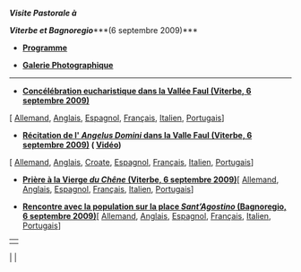 ***Visite Pastorale à***

***Viterbe et Bagnoregio******(6 septembre 2009)***

- **[Programme](/content/benedict-xvi/fr/travels/2009/documents/trav_ben-xvi_viterbo-bagnoregio-program_20090906.html)**


- **[Galerie Photographique](http://www.vatican.va/news_services/liturgy/photogallery/2009/20090906/index.html)**


* * *

- **[Concélébration eucharistique dans la Vallée Faul (Viterbe, 6 septembre 2009)](/content/benedict-xvi/fr/homilies/2009/documents/hf_ben-xvi_hom_20090906_viterbo.html)**

\[ [Allemand](/content/benedict-xvi/de/homilies/2009/documents/hf_ben-xvi_hom_20090906_viterbo.html), [Anglais](/content/benedict-xvi/en/homilies/2009/documents/hf_ben-xvi_hom_20090906_viterbo.html), [Espagnol](/content/benedict-xvi/es/homilies/2009/documents/hf_ben-xvi_hom_20090906_viterbo.html), [Français](/content/benedict-xvi/fr/homilies/2009/documents/hf_ben-xvi_hom_20090906_viterbo.html), [Italien](/content/benedict-xvi/it/homilies/2009/documents/hf_ben-xvi_hom_20090906_viterbo.html), [Portugais](/content/benedict-xvi/pt/homilies/2009/documents/hf_ben-xvi_hom_20090906_viterbo.html)\]


- **[Récitation de l' *Angelus Domini* dans la Valle Faul (Viterbe, 6 septembre 2009)](/content/benedict-xvi/fr/angelus/2009/documents/hf_ben-xvi_ang_20090906_viterbo.html) ( [Vidéo](https://www.youtube.com/watch?v=wlXSYyzFdGE&ab_channel=VaticanNews))**

\[ [Allemand](/content/benedict-xvi/de/angelus/2009/documents/hf_ben-xvi_ang_20090906_viterbo.html), [Anglais](/content/benedict-xvi/en/angelus/2009/documents/hf_ben-xvi_ang_20090906_viterbo.html), [Croate](/content/benedict-xvi/hr/angelus/2009/documents/hf_ben-xvi_ang_20090906_viterbo.html), [Espagnol](/content/benedict-xvi/es/angelus/2009/documents/hf_ben-xvi_ang_20090906_viterbo.html), [Français](/content/benedict-xvi/fr/angelus/2009/documents/hf_ben-xvi_ang_20090906_viterbo.html), [Italien](/content/benedict-xvi/it/angelus/2009/documents/hf_ben-xvi_ang_20090906_viterbo.html), [Portugais](/content/benedict-xvi/pt/angelus/2009/documents/hf_ben-xvi_ang_20090906_viterbo.html)\]


- **[Prière à la Vierge *du Chêne* (Viterbe, 6 septembre 2009)](/content/benedict-xvi/fr/prayers/documents/hf_ben-xvi_20090906_prayer-madonna-quercia.html)**\[ [Allemand](/content/benedict-xvi/de/prayers/documents/hf_ben-xvi_20090906_prayer-madonna-quercia.html), [Anglais](/content/benedict-xvi/en/prayers/documents/hf_ben-xvi_20090906_prayer-madonna-quercia.html), [Espagnol](/content/benedict-xvi/es/prayers/documents/hf_ben-xvi_20090906_prayer-madonna-quercia.html), [Français](/content/benedict-xvi/fr/prayers/documents/hf_ben-xvi_20090906_prayer-madonna-quercia.html), [Italien](/content/benedict-xvi/it/prayers/documents/hf_ben-xvi_20090906_prayer-madonna-quercia.html), [Portugais](/content/benedict-xvi/pt/prayers/documents/hf_ben-xvi_20090906_prayer-madonna-quercia.html)\]


- **[Rencontre avec la population sur la place *Sant’Agostino* (Bagnoregio, 6 septembre 2009)](/content/benedict-xvi/fr/speeches/2009/september/documents/hf_ben-xvi_spe_20090906_bagnoregio.html)**\[ [Allemand](/content/benedict-xvi/de/speeches/2009/september/documents/hf_ben-xvi_spe_20090906_bagnoregio.html), [Anglais](/content/benedict-xvi/en/speeches/2009/september/documents/hf_ben-xvi_spe_20090906_bagnoregio.html), [Espagnol](/content/benedict-xvi/es/speeches/2009/september/documents/hf_ben-xvi_spe_20090906_bagnoregio.html), [Français](/content/benedict-xvi/fr/speeches/2009/september/documents/hf_ben-xvi_spe_20090906_bagnoregio.html), [Italien](/content/benedict-xvi/it/speeches/2009/september/documents/hf_ben-xvi_spe_20090906_bagnoregio.html), [Portugais](/content/benedict-xvi/pt/speeches/2009/september/documents/hf_ben-xvi_spe_20090906_bagnoregio.html)\]


|     |
| --- |
|  |

|
|